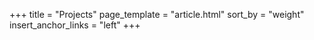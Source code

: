 +++
title = "Projects"
page_template = "article.html"
sort_by = "weight"
insert_anchor_links = "left"
+++
